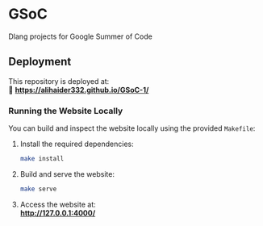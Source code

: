 # GSoC

Dlang projects for Google Summer of Code

## Deployment

This repository is deployed at:  
🔗 **https://alihaider332.github.io/GSoC-1/**  

### Running the Website Locally

You can build and inspect the website locally using the provided `Makefile`:

1. Install the required dependencies:
   ```bash
   make install
   ```
2. Build and serve the website:
   ```bash
   make serve
   ```
3. Access the website at:  
   **http://127.0.0.1:4000/**  